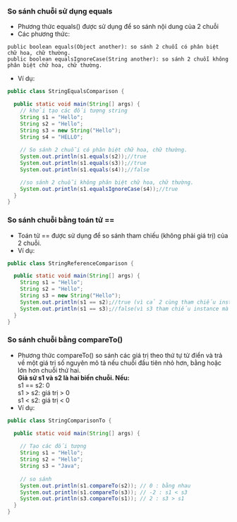 ### So sánh chuỗi sử dụng equals
- Phương thức equals() được sử dụng để so sánh nội dung của 2 chuỗi 
- Các phương thức:
```
public boolean equals(Object another): so sánh 2 chuỗi có phân biệt chữ hoa, chữ thường.
public boolean equalsIgnoreCase(String another): so sánh 2 chuỗi không phân biệt chữ hoa, chữ thường.
```
- Ví dụ:
```java
public class StringEqualsComparison {

  public static void main(String[] args) {
    // khởi tạo các đối tượng string
    String s1 = "Hello";
    String s2 = "Hello";
    String s3 = new String("Hello");
    String s4 = "HELLO";
    
    // So sánh 2 chuỗi có phân biệt chữ hoa, chữ thường.
    System.out.println(s1.equals(s2));//true
    System.out.println(s1.equals(s3));//true
    System.out.println(s1.equals(s4));//false

    //so sánh 2 chuỗi không phân biệt chữ hoa, chữ thường.
    System.out.println(s1.equalsIgnoreCase(s4));//true
  }
}
```
### So sánh chuỗi bằng toán tử ==
- Toán tử == được sử dụng để so sánh tham chiếu (không phải giá trị) của 2 chuỗi.
- Ví dụ:
```java
public class StringReferenceComparison {

  public static void main(String[] args) {
    String s1 = "Hello";
    String s2 = "Hello";
    String s3 = new String("Hello");
    System.out.println(s1 == s2);//true (vì cả 2 cùng tham chiếu instance giống nhau)
    System.out.println(s1 == s3);//false(vì s3 tham chiếu instance mà không ở trong Pool)
  }
}
```
### So sánh chuỗi bằng compareTo()
- Phương thức compareTo() so sánh các giá trị theo thứ tự từ điển và trả về một giá trị số nguyên mô tả nếu chuỗi đầu tiên nhỏ hơn, bằng hoặc lớn hơn chuỗi thứ hai. \
  **Giả sử s1 và s2 là hai biến chuỗi. Nếu:** \
  s1 == s2: 0 \
  s1 > s2: giá trị > 0 \
  s1 < s2: giá trị < 0
- Ví dụ:
```java
public class StringComparisonTo {

  public static void main(String[] args) {
    
    // Tạo các đối tượng
    String s1 = "Hello";
    String s2 = "Hello";
    String s3 = "Java";
    
    // so sánh
    System.out.println(s1.compareTo(s2)); // 0 : bằng nhau
    System.out.println(s1.compareTo(s3)); // -2 : s1 < s3
    System.out.println(s3.compareTo(s1)); // 2 : s3 > s1
  }
} 
```
  